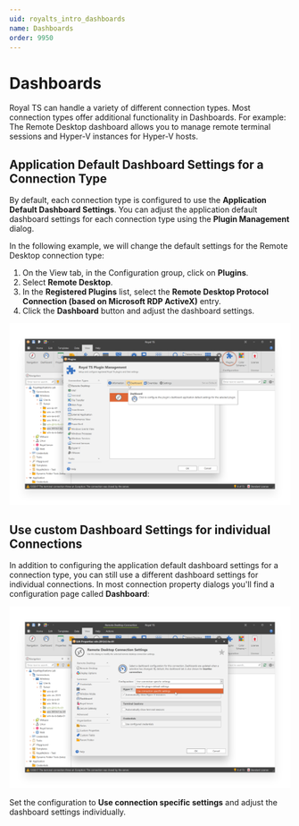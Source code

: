 ```yaml
---
uid: royalts_intro_dashboards
name: Dashboards
order: 9950
---
```


# Dashboards
Royal TS can handle a variety of different connection types. Most connection types offer additional functionality in Dashboards. For example: The Remote Desktop dashboard allows you to manage remote terminal sessions and Hyper-V instances for Hyper-V hosts.

## Application Default Dashboard Settings for a Connection Type
By default, each connection type is configured to use the **Application Default Dashboard Settings**. You can adjust the application default dashboard settings for each connection type using the **Plugin Management** dialog.

In the following example, we will change the default settings for the Remote Desktop connection type:

1. On the View tab, in the Configuration group, click on **Plugins**.
2. Select **Remote Desktop**.
3. In the **Registered Plugins** list, select the **Remote Desktop Protocol Connection (based on Microsoft RDP ActiveX)** entry.
4. Click the **Dashboard** button and adjust the dashboard settings.

![](/r2021/images/RoyalTS/GettingStarted/Dashboards_01.png)

## Use custom Dashboard Settings for individual Connections
In addition to configuring the application default dashboard settings for a connection type, you can still use a different dashboard settings for individual connections. In most connection property dialogs you'll find a configuration page called **Dashboard**:

![](/r2021/images/RoyalTS/GettingStarted/Dashboards_02.png)

Set the configuration to **Use connection specific settings** and adjust the dashboard settings individually.